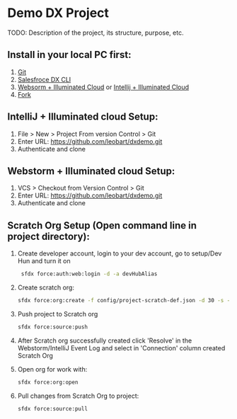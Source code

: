 # Demo DX Project


TODO: Description of the project, its structure, purpose, etc.

## Install in your local PC first:
1) [Git](https://git-scm.com/)
2) [Salesfroce DX CLI](https://developer.salesforce.com/tools/sfdxcli)
3) [Websorm + Illuminated Cloud](https://www.jetbrains.com/webstorm/) or [Intellij + Illuminated Cloud](https://www.jetbrains.com/idea/download/#section=windows)
4) [Fork](https://git-fork.com/)

## IntelliJ + Illuminated cloud Setup:
1) File > New > Project From version Control > Git
2) Enter URL: https://github.com/leobart/dxdemo.git
3) Authenticate and clone


## Webstorm + Illuminated cloud Setup:
1) VCS > Checkout from Version Control > Git
2) Enter URL: https://github.com/leobart/dxdemo.git
3) Authenticate and clone



## Scratch Org Setup (Open command line in project directory):

1) Create developer account, login to your dev account, go to setup/Dev Hun and turn it on

   ```sh
    sfdx force:auth:web:login -d -a devHubAlias
   ```

2) Create scratch org:

    ```sh
    sfdx force:org:create -f config/project-scratch-def.json -d 30 -s -a DXDemo
    ```

3) Push project to Scratch org

    ```sh
    sfdx force:source:push
    ```

4) After Scratch org successfully created click 'Resolve' in the Webstorm/IntelliJ Event Log and select in 'Connection' column created Scratch Org

5) Open org for work with:

    ```sh
    sfdx force:org:open
    ```

6) Pull changes from Scratch Org to project:

    ```sh
    sfdx force:source:pull
    ```

